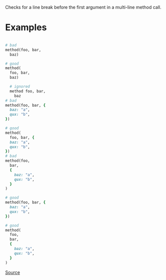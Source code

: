 
Checks for a line break before the first argument in a
multi-line method call.

# Examples

```ruby

# bad
method(foo, bar,
  baz)

# good
method(
  foo, bar,
  baz)

  # ignored
  method foo, bar,
    baz
# bad
method(foo, bar, {
  baz: "a",
  qux: "b",
})

# good
method(
  foo, bar, {
  baz: "a",
  qux: "b",
})
# bad
method(foo,
  bar,
  {
    baz: "a",
    qux: "b",
  }
)

# good
method(foo, bar, {
  baz: "a",
  qux: "b",
})

# good
method(
  foo,
  bar,
  {
    baz: "a",
    qux: "b",
  }
)
```

[Source](http://www.rubydoc.info/gems/rubocop/RuboCop/Cop/Layout/FirstMethodArgumentLineBreak)